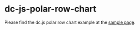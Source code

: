 # dc-js-polar-row-chart

Please find the dc.js polar row chart example at the [sample page](https://moononournation.github.io/dc-js-polar-row-chart/index.html).
